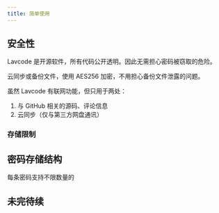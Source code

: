 ```yaml
---
title: 简单使用
---
```


## 安全性

Lavcode 是开源软件，所有代码公开透明。因此无需担心密码被窃取的危险。

云同步或备份文件，使用 AES256 加密，不用担心备份文件泄露的问题。

虽然 Lavcode 有联网功能，但只用于两处：

1. 与 GitHub 相关的源码、评论信息
2. 云同步（仅与第三方网盘通讯）

### 存储限制

## 密码存储结构

每条密码支持不限数量的

## 未完待续
